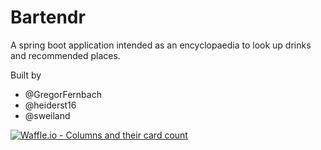 # Bartendr
A spring boot application intended as an encyclopaedia to look up drinks and recommended places.

Built by
* @GregorFernbach
* @heiderst16
* @sweiland


[![Waffle.io - Columns and their card count](https://badge.waffle.io/GregorFernbach/Bartendr.svg?columns=all)](https://waffle.io/GregorFernbach/Bartendr)
